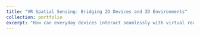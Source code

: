 ```yaml
---
title: "VR Spatial Sensing: Bridging 2D Devices and 3D Environments"
collection: portfolio
excerpt: "How can everyday devices interact seamlessly with virtual reality? This project develops a system that links smartphones to VR headsets using ultra-wideband (UWB) localization and Wi-Fi communication. By measuring azimuth angles between anchors and tags, the system enables phones to act as interactive instruments in VR, triggering sounds and visual responses. Experiments show that wider anchor separation and closer distances improve accuracy, with 50 cm spacing producing the best balance between reliability and practicality. The results highlight how spatial sensing can extend VR experiences beyond headsets and controllers, creating richer multi-device interactions <br/><img src='/images/VR.png' width='500'>"
---
```


